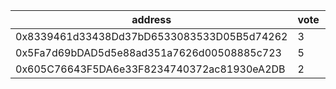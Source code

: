 address|vote|timestamp|signature
---|---|---|---
0x8339461d33438Dd37bD6533083533D05B5d74262|3|1615902638|0x67e0d7c551e8b262aead80d5c16d693e320171ef3c8de280cd7c041bc45f9d3812300b690028dd95f88ef9fbee7223a0cdd1c285a6858b0f17ac33f8fdac2b1a1b
0x5Fa7d69bDAD5d5e88ad351a7626d00508885c723|5|1615904735|0x0517b406550b7f8b6596ff2e7c44abb119d9777f238d048bb88f601ce3341d6364e25d80e363eb2f99fdcacce226006cf357362f0c3361b615cc502e9dd51e711c
0x605C76643F5DA6e33F8234740372ac81930eA2DB|2|1615905966|0x501b4abf318962f629dbe696b1027c5e74bb792ab8322397ae1af5ca809da2df1f4e625a0e51206f86c06da9d43764e0b4edcdbe7d39aa8e8d9079bf3d1cd02b1b
